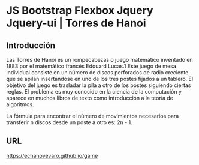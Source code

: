 # JS   Bootstrap Flexbox   Jquery   Jquery-ui   | Torres de Hanoi

## Introducción

Las Torres de Hanói es un rompecabezas o juego matemático inventado en 1883 por el matemático francés Édouard Lucas.1​ Este juego de mesa individual consiste en un número de discos perforados de radio creciente que se apilan insertándose en uno de los tres postes fijados a un tablero. El objetivo del juego es trasladar la pila a otro de los postes siguiendo ciertas reglas. El problema es muy conocido en la ciencia de la computación y aparece en muchos libros de texto como introducción a la teoría de algoritmos.

La fórmula para encontrar el número de movimientos necesarios para transferir n discos desde un poste a otro es: 2n - 1.

## URL

https://echanovevaro.github.io/game
